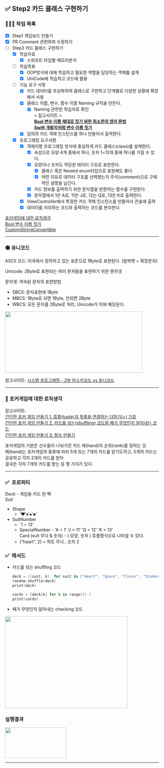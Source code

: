 ## ✅  Step2 카드 클래스 구현하기
### **🧑🏼‍💻 작업 목록**   
- [x]  Step1 게임보드 만들기   
- [x]  PR Comment 관련하여 수정하기
- [ ]  Step2 카드 클래스 구현하기
    - [x]  학습자료
        - [x]  스위프트 타입별 메모리분석
    - [ ]  학습목표
        - [x]  OOP방식에 대해 학습하고 필요한 역할을 담당하는 객체를 설계
        - [x]  UniCode에 학습하고 코드에 활용
     - [ ]  기능 요구 사항
         - [x]  카드 데이터를 추상화하여 클래스로 구현하고 단계별로 다양한 상황에 확장해서 사용
         - [x]  클래스 이름, 변수, 함수 이름 Naming 규칙을 만든다.
            - [x]  Naming 관련한 학습자료 확인   
            < 참고사이트 >   
             ****[Bool 변수 이름 제대로 짓기 위한 최소한의 영어 문법](https://soojin.ro/blog/naming-boolean-variables)****   
             ****[Swift 개발자처럼 변수 이름 짓기](https://soojin.ro/blog/english-for-developers-swift)**** 
         - [x]  임의의 카드 객체 인스턴스를 하나 만들어서 출력한다.
     - [x]  프로그래밍 요구사항
         - [x]  객체지향 프로그래밍 방식에 충실하게 카드 클래스(class)를 설계한다.
             - [x]  속성으로 모양 4개 중에서 하나, 숫자 1~13개 중에 하나를 가질 수 있다.
             - [x]  모양이나 숫자도 적당한 데이터 구조로 표현한다.
                - [x]  클래스 혹은 Nested enum타입으로 표현해도 좋다.
                - [x]  어떤 이유로 데이터 구조를 선택했는지 주석(comment)으로 구체적인 설명을 남긴다.
             - [x]  카드 정보를 출력하기 위한 문자열을 반환하는 함수를 구현한다.
             - [x]  문자열에서 1은 A로, 11은 J로, 12는 Q로, 13은 K로 출력한다.
         - [x]  ViewController에서 특정한 카드 객체 인스턴스를 만들어서 콘솔에 출력
         - [x]  데이터를 처리하는 코드와 출력하는 코드를 분리한다.

[포커게임에 대한 로직생각](https://www.notion.so/a252998b580b467fb25d2361e8b4a908)   
[Bool 변수 이름 짓기](https://www.notion.so/Bool-c73e552b45ec4c7c8b50fc21c7514b88)   
[CustomStringConvertible](https://www.notion.so/CustomStringConvertible-e5bdef5cd4f24f8ba11339c9deadcf35)

---
### 🟢 유니코드

ASCII 코드: 미국에서 정의하고 있는 표준으로 1Byte로 표현된다. (알파벳 + 확장문자)

Unicode: 2Byte로 표현되는 여러 문자들을 표현하기 위한 문자셋

문자셋: 약속된 문자의 표현방법

- SBCS: 문자표현에 1Byte
- MBCS: 1Byte로 되면 1Byte, 안되면 2Byte
- WBCS: 모든 문자를 2Byte로 처리, Unicode가 이에 해당된다.
<img src="https://user-images.githubusercontent.com/92699723/156374062-f62cab8b-35c3-4410-9a97-b4a9993d2350.png" width="450" height="200">

참고사이트: [시스템 프로그래밍 - 2부 아스키코드 vs 유니코드](https://velog.io/@jacod2/%EC%8B%9C%EC%8A%A4%ED%85%9C-%ED%94%84%EB%A1%9C%EA%B7%B8%EB%9E%98%EB%B0%8D-2%EB%B6%80-%EC%95%84%EC%8A%A4%ED%82%A4%EC%BD%94%EB%93%9C-vs-%EC%9C%A0%EB%8B%88%EC%BD%94%EB%93%9C)

---
### 🔴  포커게임에 대한 로직생각
참고사이트:   
[간단한 포커 게임 만들기 1. 튜플(tuple)과 목록을 연결하는 더하기(+) 기호](https://www.bwyoon.com/2018/07/16/%ed%8c%8c%ec%9d%b4%ec%8d%ac-%ed%94%84%eb%a1%9c%ea%b7%b8%eb%9e%98%eb%b0%8d-19/)   
[간단한 포커 게임 만들기 2. 카드를 섞는(shuffling) 코드와 패가 무엇인지 알아내는 코드](https://www.bwyoon.com/2018/07/17/%ed%8c%8c%ec%9d%b4%ec%8d%ac-%ed%94%84%eb%a1%9c%ea%b7%b8%eb%9e%98%eb%b0%8d-20/)   
[간단한 포커 게임 만들기 3: 함수 만들기](https://www.bwyoon.com/2018/07/25/%ed%8c%8c%ec%9d%b4%ec%8d%ac-%ed%94%84%eb%a1%9c%ea%b7%b8%eb%9e%98%eb%b0%8d-21/)

포커게임의 기본은 선수들이 나눠가진 카드 패(hand)의 순위(rank)를 정하는 것.   
패(hand)는 포커게임의 종류에 따라 5개 또는 7개의 카드를 받기도하고, 5개의 카드는 공유하고 각자 2개의 
카드를 받아   
결국은 각자 7개의 카드를 받는 등 몇 가지가 있다. 

---
### ✅  프로퍼티

Deck -  게임용 카드 한 팩   
Suit
- Shape   
  - ‘♥️’♦️’♠️’♣️’
- SuitNumber 
  - `1 ~ 13'
  - SpecialNumber - ‘A = 1’ ‘J = 11’ ‘Q = 12’ ‘K = 13’   
Card (suit 무늬 & 숫자) - ( 모양, 숫자 ) 튜플형식으로 나타낼 수 있다.
  - (”heart”, 2) = 하트 무늬 , 숫자 2

### ✅  메서드

- 카드를 섞는 shuffling 코드
    
    ```swift
    deck = [(suit, k)  for suit in ["Heart", "Space", "Clover", "Diamond"] for k in range(1,14)]
    random.shuffle(deck)
    print(deck)
    
    cards = [deck[k] for k in range(5) ]
    print(cards)
    ```
    
- 패가 무엇인지 알아내는 checking 코드   
<img src="https://user-images.githubusercontent.com/92699723/156373731-ccb02aa7-254f-4d62-a51a-01a8bd0af3dc.png" width="400" height="300">

### 실행결과
<img src="https://user-images.githubusercontent.com/92699723/156373670-4deeedf8-82cb-4d59-9c52-dfbd508c271a.png" width="200" height="100">

---